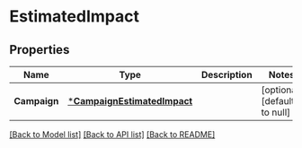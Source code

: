 # EstimatedImpact

## Properties
Name | Type | Description | Notes
------------ | ------------- | ------------- | -------------
**Campaign** | [***CampaignEstimatedImpact**](CampaignEstimatedImpact.md) |  | [optional] [default to null]

[[Back to Model list]](../README.md#documentation-for-models) [[Back to API list]](../README.md#documentation-for-api-endpoints) [[Back to README]](../README.md)

